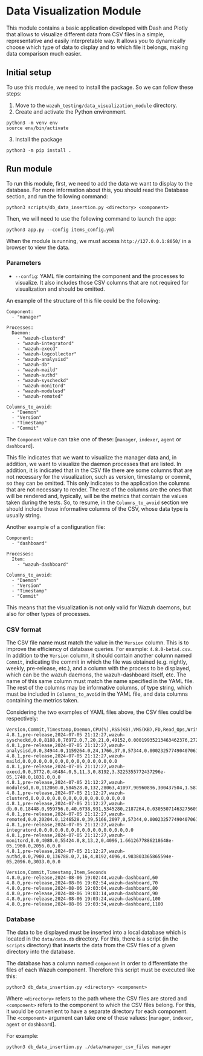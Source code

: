 # Data Visualization Module

This module contains a basic application developed with Dash and Plotly that allows to visualize different data from CSV files in a simple, representative and easily interpretable way. It allows you to dynamically choose which type of data to display and to which file it belongs, making data comparison much easier.

## Initial setup

To use this module, we need to install the package. So we can follow these steps:

1. Move to the `wazuh_testing/data_visualization_module` directory.
2. Create and activate the Python environment.

```shell script
python3 -m venv env
source env/bin/activate
```

3. Install the package

```shell script
python3 -m pip install .
```

## Run module

To run this module, first, we need to add the data we want to display to the database. For more information about this, you should read the Database section, and run the following command:

```shell script
python3 scripts/db_data_insertion.py <directory> <component>
```

Then, we will need to use the following command to launch the app:

```shell script
python3 app.py --config items_config.yml
```

When the module is running, we must access `http://127.0.0.1:8050/` in a browser to view the data.

### Parameters

- `--config`: YAML file containing the component and the processes to visualize. It also includes those CSV columns that are not required for visualization and should be omitted.

An example of the structure of this file could be the following:

```shell script
Component:
  - "manager"

Processes:
  Daemon:
    - "wazuh-clusterd"
    - "wazuh-integratord"
    - "wazuh-execd"
    - "wazuh-logcollector"
    - "wazuh-analysisd"
    - "wazuh-db"
    - "wazuh-maild"
    - "wazuh-authd"
    - "wazuh-syscheckd"
    - "wazuh-monitord"
    - "wazuh-modulesd"
    - "wazuh-remoted"

Columns_to_avoid:
  - "Daemon"
  - "Version"
  - "Timestamp"
  - "Commit"
```

The `Component` value can take one of these: [`manager`, `indexer`, `agent` or `dashboard`].

This file indicates that we want to visualize the manager data and, in addition, we want to visualize the daemon processes that are listed. In addition, it is indicated that in the CSV file there are some columns that are not necessary for the visualization, such as version, timestamp or commit, so they can be omitted. This only indicates to the application the columns that are not necessary to render. The rest of the columns are the ones that will be rendered and, typically, will be the metrics that contain the values taken during the tests. So, to resume, in the `Columns_to_avoid` section we should include those informative columns of the CSV, whose data type is usually string.

Another example of a configuration file:

```shell script
Component:
  - "dashboard"

Processes:
  Item:
    - "wazuh-dashboard"

Columns_to_avoid:
  - "Daemon"
  - "Version"
  - "Timestamp"
  - "Commit"
```

This means that the visualization is not only valid for Wazuh daemons, but also for other types of processes.

### CSV format

The CSV file name must match the value in the `Version` column. This is to improve the efficiency of database queries. For example: `4.8.0-beta4.csv`. In addition to the `Version` column, it should contain another column named `Commit`, indicating the commit in which the file was obtained (e.g. nightly, weekly, pre-release, etc.), and a column with the process to be displayed, which can be the wazuh daemons, the wazuh-dashboard itself, etc. The name of this same column must match the name specified in the YAML file. The rest of the columns may be informative columns, of type string, which must be included in `Columns_to_avoid` in the YAML file, and data columns containing the metrics taken.

Considering the two examples of YAML files above, the CSV files could be respectively:

```shell script
Version,Commit,Timestamp,Daemon,CPU(%),RSS(KB),VMS(KB),FD,Read_Ops,Write_Ops,Disk_Read(B),Disk_Written(B),Disk(%),USS(KB),PSS(KB),SWAP(KB)
4.8.1,pre-release,2024-07-05 21:12:27,wazuh-syscheckd,0.0,8188.0,76972.0,7,20,21,0,49152,0.00019935213463462376,2720.0,3819.0,0.0
4.8.1,pre-release,2024-07-05 21:12:27,wazuh-analysisd,0.0,34944.0,1159264.0,24,1766,37,0,57344,0.00023257749040706108,32412.0,32720.0,0.0
4.8.1,pre-release,2024-07-05 21:12:27,wazuh-maild,0.0,0.0,0.0,0,0,0,0,0,0,0.0,0.0,0.0
4.8.1,pre-release,2024-07-05 21:12:27,wazuh-execd,0.0,3772.0,46484.0,5,11,3,0,8192,3.3225355772437296e-05,1740.0,1831.0,0.0
4.8.1,pre-release,2024-07-05 21:12:27,wazuh-modulesd,0.0,112060.0,584528.0,132,28063,41097,90960896,300437504,1.5874452012649805,100996.0,104033.0,0.0
4.8.1,pre-release,2024-07-05 21:12:27,wazuh-clusterd,0.0,0.0,0.0,0,0,0,0,0,0,0.0,0.0,0.0
4.8.1,pre-release,2024-07-05 21:12:27,wazuh-db,0.0,18448.0,959756.0,40,6738,931,5345280,2187264,0.03055071463275609,10996.0,12981.0,0.0
4.8.1,pre-release,2024-07-05 21:12:27,wazuh-remoted,0.0,20204.0,1246528.0,39,5166,2097,0,57344,0.00023257749040706108,13092.0,14940.0,0.0
4.8.1,pre-release,2024-07-05 21:12:27,wazuh-integratord,0.0,0.0,0.0,0,0,0,0,0,0,0.0,0.0,0.0
4.8.1,pre-release,2024-07-05 21:12:27,wazuh-monitord,0.0,4080.0,55424.0,8,13,2,0,4096,1.6612677886218648e-05,1960.0,2056.0,0.0
4.8.1,pre-release,2024-07-05 21:12:27,wazuh-authd,0.0,7900.0,136788.0,7,16,4,8192,4096,4.983803365865594e-05,2096.0,3033.0,0.0
```

```shell script
Version,Commit,Timestamp,Item,Seconds
4.8.0,pre-release,2024-08-06 19:02:44,wazuh-dashboard,60
4.8.0,pre-release,2024-08-06 19:02:54,wazuh-dashboard,70
4.8.0,pre-release,2024-08-06 19:03:04,wazuh-dashboard,80
4.8.0,pre-release,2024-08-06 19:03:14,wazuh-dashboard,90
4.8.0,pre-release,2024-08-06 19:03:24,wazuh-dashboard,100
4.8.0,pre-release,2024-08-06 19:03:34,wazuh-dashboard,1100
```

### Database

The data to be displayed must be inserted into a local database which is located in the `data/data.db` directory. For this, there is a script (in the `scripts` directory) that inserts the data from the CSV files of a given directory into the database.

The database has a column named `component` in order to differentiate the files of each Wazuh component. Therefore this script must be executed like this:

```shell script
python3 db_data_insertion.py <directory> <component>
```

Where `<directory>` refers to the path where the CSV files are stored and `<component>` refers to the component to which the CSV files belong. For this, it would be convenient to have a separate directory for each component. The `<component>` argument can take one of these values: [`manager`, `indexer`, `agent` or `dashboard`].

For example:

```shell script
python3 db_data_insertion.py ./data/manager_csv_files manager
```
